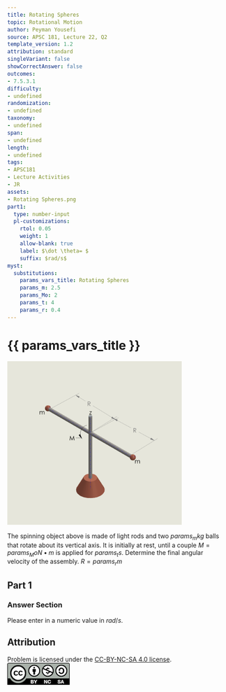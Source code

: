 ```yaml
---
title: Rotating Spheres
topic: Rotational Motion
author: Peyman Yousefi
source: APSC 181, Lecture 22, Q2
template_version: 1.2
attribution: standard
singleVariant: false
showCorrectAnswer: false
outcomes:
- 7.5.3.1
difficulty:
- undefined
randomization:
- undefined
taxonomy:
- undefined
span:
- undefined
length:
- undefined
tags:
- APSC181
- Lecture Activities
- JR
assets:
- Rotating Spheres.png
part1:
  type: number-input
  pl-customizations:
    rtol: 0.05
    weight: 1
    allow-blank: true
    label: $\dot \theta= $
    suffix: $rad/s$
myst:
  substitutions:
    params_vars_title: Rotating Spheres
    params_m: 2.5
    params_Mo: 2
    params_t: 4
    params_r: 0.4
---
```

# {{ params_vars_title }}
<img src="Rotating Spheres.png" width=400>

The spinning object above is made of light rods and two ${{params_m}}kg$ balls that rotate about its vertical axis.
It is initially at rest, until a couple $M = {{params_Mo}} N \bullet m$ is applied for ${{params_t}}s$.
Determine the final angular velocity of the assembly.
$R = {{params_r}}m$

## Part 1

### Answer Section

Please enter in a numeric value in $rad/s$.

## Attribution

Problem is licensed under the [CC-BY-NC-SA 4.0 license](https://creativecommons.org/licenses/by-nc-sa/4.0/).<br> ![The Creative Commons 4.0 license requiring attribution-BY, non-commercial-NC, and share-alike-SA license.](https://raw.githubusercontent.com/firasm/bits/master/by-nc-sa.png)